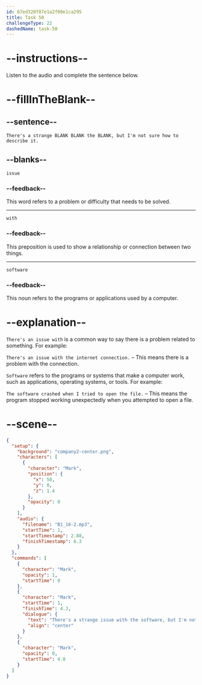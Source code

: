 ```yaml
---
id: 67ed320f87e1a2f00e1ca295
title: Task 50
challengeType: 22
dashedName: task-50
---
```


<!-- (Audio) Mark: There's a strange issue with the software, but I'm not sure how to describe it. -->

# --instructions--

Listen to the audio and complete the sentence below.

# --fillInTheBlank--

## --sentence--

`There's a strange BLANK BLANK the BLANK, but I'm not sure how to describe it.`

## --blanks--

`issue`

### --feedback--

This word refers to a problem or difficulty that needs to be solved.

---

`with`

### --feedback--

This preposition is used to show a relationship or connection between two things.

---

`software`

### --feedback--

This noun refers to the programs or applications used by a computer.

# --explanation--

`There's an issue with` is a common way to say there is a problem related to something. For example:

`There's an issue with the internet connection.` – This means there is a problem with the connection.

`Software` refers to the programs or systems that make a computer work, such as applications, operating systems, or tools. For example:

`The software crashed when I tried to open the file.` – This means the program stopped working unexpectedly when you attempted to open a file.

# --scene--

```json
{
  "setup": {
    "background": "company2-center.png",
    "characters": [
      {
        "character": "Mark",
        "position": {
          "x": 50,
          "y": 0,
          "z": 1.4
        },
        "opacity": 0
      }
    ],
    "audio": {
      "filename": "B1_16-2.mp3",
      "startTime": 1,
      "startTimestamp": 2.88,
      "finishTimestamp": 6.3
    }
  },
  "commands": [
    {
      "character": "Mark",
      "opacity": 1,
      "startTime": 0
    },
    {
      "character": "Mark",
      "startTime": 1,
      "finishTime": 4.3,
      "dialogue": {
        "text": "There's a strange issue with the software, but I'm not sure how to describe it.",
        "align": "center"
      }
    },
    {
      "character": "Mark",
      "opacity": 0,
      "startTime": 4.8
    }
  ]
}
```
